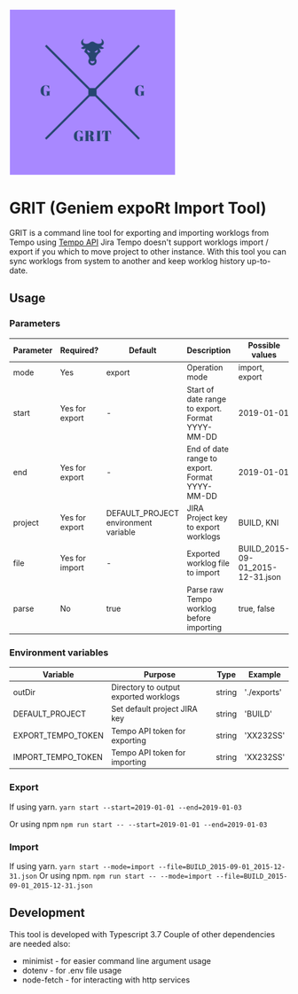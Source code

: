 <img src="logo.png" width="300">

# GRIT (Geniem expoRt Import Tool)

GRIT is a command line tool for exporting and importing worklogs from Tempo using [Tempo API](https://tempo-io.github.io/tempo-api-docs/)
Jira Tempo doesn't support worklogs import / export if you which to move project to other instance. With this tool you can sync worklogs from system to another and keep worklog history up-to-date.

## Usage

### Parameters

| Parameter | Required?      | Default                              | Description                                      | Possible values                  |
| --------- | -------------- | ------------------------------------ | ------------------------------------------------ | -------------------------------- |
| mode      | Yes            | export                               | Operation mode                                   | import, export                   |
| start     | Yes for export | -                                    | Start of date range to export. Format YYYY-MM-DD | 2019-01-01                       |
| end       | Yes for export | -                                    | End of date range to export. Format YYYY-MM-DD   | 2019-01-01                       |
| project   | Yes for export | DEFAULT_PROJECT environment variable | JIRA Project key to export worklogs              | BUILD, KNI                       |
| file      | Yes for import | -                                    | Exported worklog file to import                  | BUILD_2015-09-01_2015-12-31.json |
| parse     | No             | true                                 | Parse raw Tempo worklog before importing         | true, false                      |

### Environment variables

| Variable           | Purpose                               | Type   | Example     |
| ------------------ | ------------------------------------- | ------ | ----------- |
| outDir             | Directory to output exported worklogs | string | './exports' |
| DEFAULT_PROJECT    | Set default project JIRA key          | string | 'BUILD'     |
| EXPORT_TEMPO_TOKEN | Tempo API token for exporting         | string | 'XX232SS'   |
| IMPORT_TEMPO_TOKEN | Tempo API token for importing         | string | 'XX232SS'   |

### Export

If using yarn.
`yarn start --start=2019-01-01 --end=2019-01-03`

Or using npm
`npm run start -- --start=2019-01-01 --end=2019-01-03`

### Import

If using yarn.
`yarn start --mode=import --file=BUILD_2015-09-01_2015-12-31.json`
Or using npm.
`npm run start -- --mode=import --file=BUILD_2015-09-01_2015-12-31.json`

## Development

This tool is developed with Typescript 3.7
Couple of other dependencies are needed also:

- minimist - for easier command line argument usage
- dotenv - for .env file usage
- node-fetch - for interacting with http services
